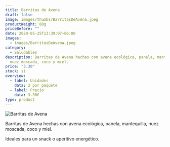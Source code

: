 ```yaml
---
title: Barritas de Avena
draft: false
image: images/thumbs/BarritasDeAvena.jpeg
productWeight: 80g
priceBefore: ""
date: 2020-05-25T13:39:07+06:00
images:
  - images/BarritasDeAvena.jpeg
category:
  - Saludables
description: Barritas de Avena hechas con avena ecológica, panela, mantequilla,
  nuez moscada, coco y miel.
price: "3.30"
stock: si
overview:
  - label: Unidades
    data: 2 por paquete
  - label: Precio
    data: 3.30€
type: product
---
```

![Barritas de Avena](/images/BarritasDeAvena.jpeg "Barritas de Avena")

Barritas de Avena hechas con avena ecológica, panela, mantequilla, nuez moscada, coco y miel.

Ideales para un snack o aperitivo energético.